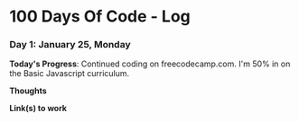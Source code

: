 # 100 Days Of Code - Log

### Day 1: January 25, Monday

**Today's Progress**: Continued coding on freecodecamp.com. I'm 50% in on the Basic Javascript curriculum. 

**Thoughts** 

**Link(s) to work**
